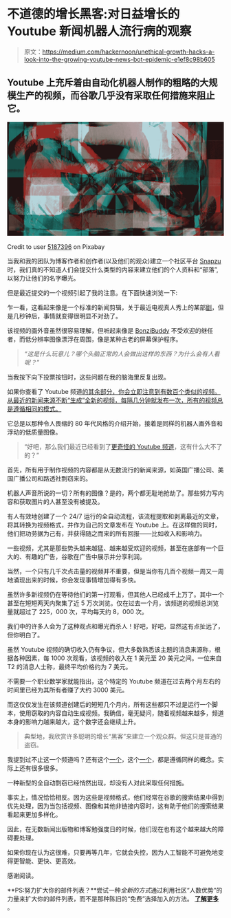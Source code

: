# 不道德的增长黑客:对日益增长的 Youtube 新闻机器人流行病的观察

> 原文：<https://medium.com/hackernoon/unethical-growth-hacks-a-look-into-the-growing-youtube-news-bot-epidemic-e1ef8c98b605>

## Youtube 上充斥着由自动化机器人制作的粗略的大规模生产的视频，而谷歌几乎没有采取任何措施来阻止它。

![](img/048b9e6cf4668a7f539ae992e4215293.png)

Credit to user [5187396](https://pixabay.com/en/users/5187396-5187396/) on Pixabay

当我和我的团队为博客作者和创作者(以及他们的观众)建立一个社区平台 [Snapzu](http://www.snapzu.com) 时，我们真的不知道人们会提交什么类型的内容来建立他们的个人资料和“部落”,以努力让他们的名字曝光。

但是最近提交的一个视频引起了我的注意。在下面快速浏览一下:

乍一看，这看起来像是一个标准的新闻剪辑，关于最近电视真人秀上的某部[剧](http://www.bbc.com/news/world-asia-43624632)，但是几秒钟后，事情就变得很明显不对劲了。

该视频的画外音虽然很容易理解，但听起来像是 [BonziBuddy](http://en.wikipedia.org/wiki/BonziBuddy) 不受欢迎的继任者，而低分辨率图像漂浮在周围，像是某种古老的屏幕保护程序。

> *“这是什么玩意儿？哪个头脑正常的人会做出这样的东西？为什么会有人看呢？”*

当我按下向下投票按钮时，这些问题在我的脑海里反复出现。

如果你查看了 Youtube 频道[的其余部分，你会立即注意到有数百个类似的视频。从最近的新闻来源不断“生成”全新的视频，每隔几分钟就发布一次，所有的视频总是遵循相同的模式。](https://www.youtube.com/channel/UCfN_ytFCqiaOzkiZsVJIHbw/videos)

它总是以那种令人畏缩的 80 年代风格的介绍开始，接着是同样的机器人画外音和浮动的低质量图像。

> “好吧，那么我们最近已经看到了[更奇怪的 Youtube 频道](https://www.theverge.com/2017/11/9/16629788/youtube-kids-distrubing-inappropriate-flag-age-restrict)，这有什么大不了的？”

首先，所有用于制作视频的内容都是从无数流行的新闻来源，如英国广播公司、美国广播公司和路透社剽窃来的。

机器人声音所说的一切？所有的图像？是的，两个都无耻地抢劫了。那些努力写内容和获取图片的人甚至没有被提及。

有人有效地创建了一个 24/7 运行的全自动流程，该流程提取和剥离最近的文章，将其转换为视频格式，并作为自己的文章发布在 Youtube 上。在这样做的同时，他们把功劳据为己有，并获得随之而来的所有回报——比如收入和影响力。

一些视频，尤其是那些势头越来越猛、越来越受欢迎的视频，甚至在底部有一个巨大的、有趣的广告，谷歌在广告中展示并分享利润。

当然，一个只有几千次点击量的视频并不重要，但是当你有几百个视频一周又一周地涌现出来的时候，你会发现事情增加得有多快。

虽然许多新视频仍在等待他们的第一打观看，但其他人已经成千上万了。其中一个甚至在短短两天内聚集了近 5 万次浏览。仅在过去一个月，该频道的视频总浏览量就超过了 225，000 次，平均每天约 8，000 次。

我们中的许多人会为了这种观点和曝光而杀人！好吧，好吧，显然这有点扯远了，但你明白了。

虽然 Youtube 视频的确切收入仍有争议，但大多数熟悉该主题的消息来源称，根据各种因素，每 1000 次观看，该视频的收入在 1 美元至 20 美元之间。一位来自 T2 的消息人士称，最终平均价格约为 7 美元。

不需要一个职业数学家就能指出，这个特定的 Youtube 频道在过去两个月左右的时间里已经为其所有者赚了大约 3000 美元。

而这仅仅发生在该频道创建后的短短几个月内，所有这些都只不过是运行一个脚本，使用窃取的内容自动生成视频。我确信，毫无疑问，随着视频越来越多，频道本身的影响力越来越大，这个数字还会继续上升。

> 典型地，我欣赏许多聪明的增长“黑客”来建立一个观众群。但这只是普通的盗窃。

我提到过不止这一个频道吗？还有这个[一个](https://www.youtube.com/channel/UCRBfPVHhyLg3MgTukI4wYPA)，这个[一个](https://www.youtube.com/channel/UCzJlNC-Rkjd4C0g5SJ9mVwA/videos)，都是遵循同样的概念。实际上还有很多很多。

一种新型的全自动剽窃已经悄然出现，却没有人对此采取任何措施。

事实上，情况恰恰相反。因为这些是视频格式，他们经常在谷歌的搜索结果中得到优先处理，因为当包括视频、图像和其他非链接内容时，这有助于他们的搜索结果看起来更加多样化。

因此，在无数新闻出版物和博客勉强度日的时候，他们现在也有这个越来越大的障碍要处理。

如果你现在认为这很难，只要再等几年，它就会失控，因为人工智能不可避免地变得更智能、更快、更高效。

感谢阅读。

**PS:努力扩大你的邮件列表？**尝试一种*全新的方式*通过利用社区“人数优势”的力量来扩大你的邮件列表，而不是那种陈旧的“免费”选择加入的方法。 [**了解更多**](http://blogenhancement.com) 。